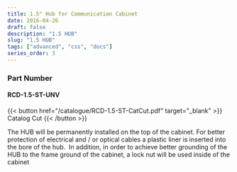 ```yaml
---
title: 1.5" Hub for Communication Cabinet
date: 2016-04-26
draft: false
description: "1.5 HUB"
slug: "1.5 HUB"
tags: ["advanced", "css", "docs"]
series_order: 3
---
```


### Part Number
#### RCD-1.5-ST-UNV

{{< button href="/catalogue/RCD-1.5-ST-CatCut.pdf" target="_blank" >}}
Catalog Cut
{{< /button >}}

The HUB will be permanently installed on the top of the cabinet. For better protection of electrical and / or optical cables a plastic liner is inserted into the bore of the hub. ​ In addition, in order to achieve better grounding of the HUB to the frame ground of the cabinet, a lock nut will be used inside of the cabinet
